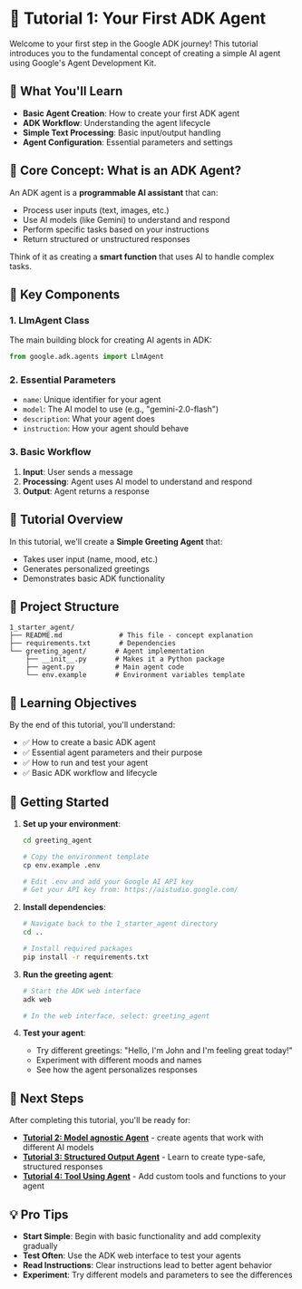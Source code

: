 # 🎯 Tutorial 1: Your First ADK Agent

Welcome to your first step in the Google ADK journey! This tutorial introduces you to the fundamental concept of creating a simple AI agent using Google's Agent Development Kit.

## 🎯 What You'll Learn

- **Basic Agent Creation**: How to create your first ADK agent
- **ADK Workflow**: Understanding the agent lifecycle
- **Simple Text Processing**: Basic input/output handling
- **Agent Configuration**: Essential parameters and settings

## 🧠 Core Concept: What is an ADK Agent?

An ADK agent is a **programmable AI assistant** that can:
- Process user inputs (text, images, etc.)
- Use AI models (like Gemini) to understand and respond
- Perform specific tasks based on your instructions
- Return structured or unstructured responses

Think of it as creating a **smart function** that uses AI to handle complex tasks.

## 🔧 Key Components

### 1. **LlmAgent Class**
The main building block for creating AI agents in ADK:
```python
from google.adk.agents import LlmAgent
```

### 2. **Essential Parameters**
- `name`: Unique identifier for your agent
- `model`: The AI model to use (e.g., "gemini-2.0-flash")
- `description`: What your agent does
- `instruction`: How your agent should behave

### 3. **Basic Workflow**
1. **Input**: User sends a message
2. **Processing**: Agent uses AI model to understand and respond
3. **Output**: Agent returns a response

## 🚀 Tutorial Overview

In this tutorial, we'll create a **Simple Greeting Agent** that:
- Takes user input (name, mood, etc.)
- Generates personalized greetings
- Demonstrates basic ADK functionality

## 📁 Project Structure

```
1_starter_agent/
├── README.md              # This file - concept explanation
├── requirements.txt       # Dependencies
└── greeting_agent/       # Agent implementation
    ├── __init__.py       # Makes it a Python package
    ├── agent.py          # Main agent code
    └── env.example       # Environment variables template
```

## 🎯 Learning Objectives

By the end of this tutorial, you'll understand:
- ✅ How to create a basic ADK agent
- ✅ Essential agent parameters and their purpose
- ✅ How to run and test your agent
- ✅ Basic ADK workflow and lifecycle

## 🚀 Getting Started

1. **Set up your environment**:
   ```bash
   cd greeting_agent
   
   # Copy the environment template
   cp env.example .env
   
   # Edit .env and add your Google AI API key
   # Get your API key from: https://aistudio.google.com/
   ```

2. **Install dependencies**:
   ```bash
   # Navigate back to the 1_starter_agent directory
   cd ..

   # Install required packages
   pip install -r requirements.txt
   ```

3. **Run the greeting agent**:
   ```bash
   # Start the ADK web interface
   adk web
   
   # In the web interface, select: greeting_agent
   ```

4. **Test your agent**:
   - Try different greetings: "Hello, I'm John and I'm feeling great today!"
   - Experiment with different moods and names
   - See how the agent personalizes responses

## 🔗 Next Steps

After completing this tutorial, you'll be ready for:
- **[Tutorial 2: Model agnostic Agent](../2_model_agnostic_agent/README.md)** - create agents that work with different AI models
- **[Tutorial 3: Structured Output Agent](../3_structured_output_agent/README.md)** - Learn to create type-safe, structured responses
- **[Tutorial 4: Tool Using Agent](../4_tool_using_agent/README.md)** - Add custom tools and functions to your agent

## 💡 Pro Tips

- **Start Simple**: Begin with basic functionality and add complexity gradually
- **Test Often**: Use the ADK web interface to test your agents
- **Read Instructions**: Clear instructions lead to better agent behavior
- **Experiment**: Try different models and parameters to see the differences